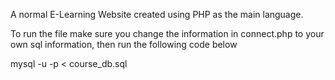 A normal E-Learning Website created using PHP as the main language.

To run the file make sure you change the information in connect.php to your own sql information, then run the following code below

mysql -u <username> -p <dbname> < course_db.sql

